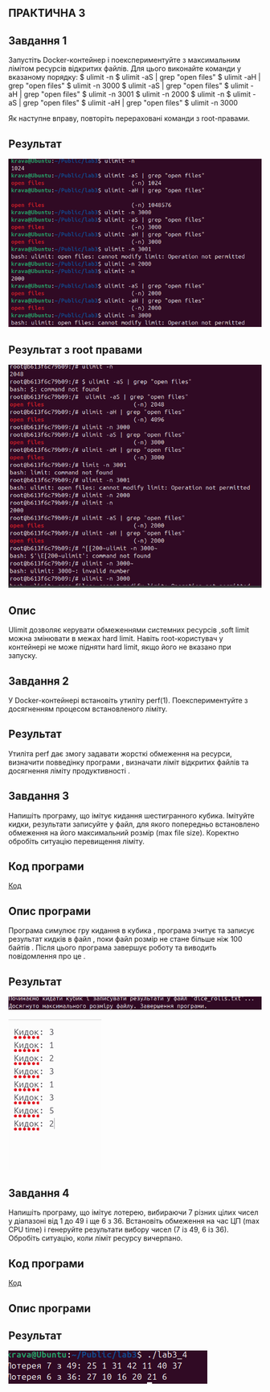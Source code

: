 ## ПРАКТИЧНА 3


## Завдання 1

Запустіть Docker-контейнер і поекспериментуйте з максимальним лімітом ресурсів відкритих файлів. Для цього виконайте команди у вказаному порядку:
$ ulimit -n
$ ulimit -aS | grep "open files"
$ ulimit -aH | grep "open files"
$ ulimit -n 3000
$ ulimit -aS | grep "open files"
$ ulimit -aH | grep "open files"
$ ulimit -n 3001
$ ulimit -n 2000
$ ulimit -n
$ ulimit -aS | grep "open files"
$ ulimit -aH | grep "open files"
$ ulimit -n 3000

Як наступне вправу, повторіть перераховані команди з root-правами.

## Результат 
![lab3](lab3_1/3.png)
## Результат з root правами
![lab3](lab3_1/l3.png)


## Опис
Ulimit дозволяє керувати обмеженнями системних ресурсів ,soft limit  можна змінювати в межах hard limit.
Навіть root-користувач у контейнері не може підняти hard limit, якщо його не вказано при запуску.


## Завдання 2 

У Docker-контейнері встановіть утиліту perf(1). Поекспериментуйте з досягненням процесом встановленого ліміту.


## Результат  
Утиліта perf дає змогу задавати жорсткі обмеження на ресурси, визначити повведінку програми , визначати ліміт відкритих файлів та досягнення ліміту продуктивності .

## Завдання 3

Напишіть програму, що імітує кидання шестигранного кубика. Імітуйте кидки, результати записуйте у файл, для якого попередньо встановлено обмеження на його максимальний розмір (max file size). Коректно обробіть ситуацію перевищення ліміту.

 ## Код програми 
[Код](lab3_3/lab3_3.c)

## Опис програми
Програма симулює гру кидання в кубика ,  програма зчитує та записує результат кидків  в файл , поки файл розмір не стане більше ніж 100 байтів . Після цього програма завершує роботу та виводить повідомлення про це .

## Результат 
![lab3](lab3_3/3_3.png)

![lab3](lab3_3/3_31.png)


## Завдання 4

Напишіть програму, що імітує лотерею, вибираючи 7 різних цілих чисел у діапазоні від 1 до 49 і ще 6 з 36. Встановіть обмеження на час ЦП (max CPU time) і генеруйте результати вибору чисел (7 із 49, 6 із 36). Обробіть ситуацію, коли ліміт ресурсу вичерпано.

 ## Код програми 
[Код](lab3_4/lab3_4.c)

## Опис програми

## Результат 

![lab3](lab3_4/3_4.png)

